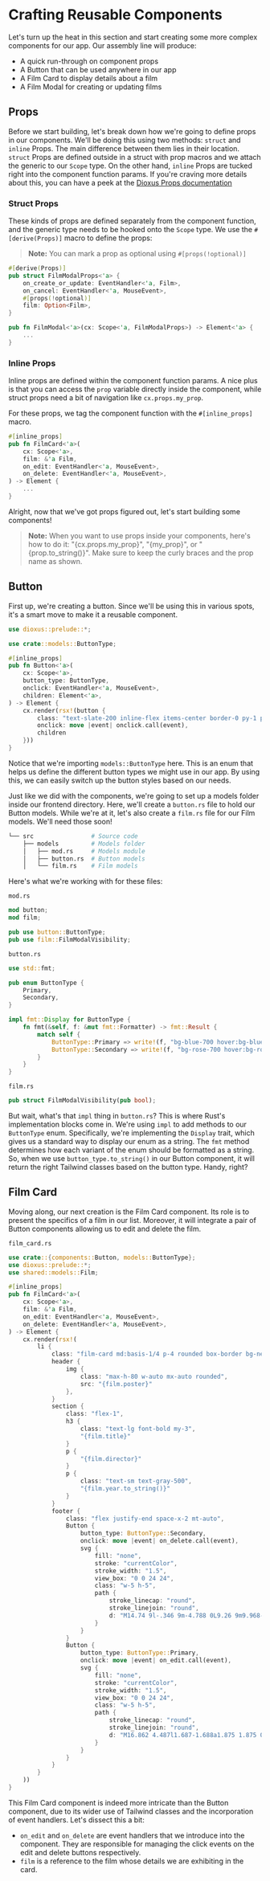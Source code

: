 # Crafting Reusable Components

Let's turn up the heat in this section and start creating some more complex components for our app. Our assembly line will produce:

- A quick run-through on component props
- A Button that can be used anywhere in our app
- A Film Card to display details about a film
- A Film Modal for creating or updating films

## Props

Before we start building, let's break down how we're going to define props in our components. We'll be doing this using two methods: `struct` and `inline` Props. The main difference between them lies in their location. `struct` Props are defined outside in a struct with prop macros and we attach the generic to our `Scope` type. On the other hand, `inline` Props are tucked right into the component function params. If you're craving more details about this, you can have a peek at the [Dioxus Props documentation](https://dioxuslabs.com/docs/0.3/guide/en/describing_ui/component_props.html)

### Struct Props

These kinds of props are defined separately from the component function, and the generic type needs to be hooked onto the `Scope` type. We use the `#[derive(Props)]` macro to define the props:

> **Note:** You can mark a prop as optional using `#[props(!optional)]`
```rust
#[derive(Props)]
pub struct FilmModalProps<'a> {
    on_create_or_update: EventHandler<'a, Film>,
    on_cancel: EventHandler<'a, MouseEvent>,
    #[props(!optional)]
    film: Option<Film>,
}

pub fn FilmModal<'a>(cx: Scope<'a, FilmModalProps>) -> Element<'a> {
    ...
}
```

### Inline Props

Inline props are defined within the component function params. A nice plus is that you can access the `prop` variable directly inside the component, while struct props need a bit of navigation like `cx.props.my_prop`.

For these props, we tag the component function with the `#[inline_props]` macro.

```rust
#[inline_props]
pub fn FilmCard<'a>(
    cx: Scope<'a>,
    film: &'a Film,
    on_edit: EventHandler<'a, MouseEvent>,
    on_delete: EventHandler<'a, MouseEvent>,
) -> Element {
    ...
}
```

Alright, now that we've got props figured out, let's start building some components!

> **Note:** When you want to use props inside your components, here's how to do it: "{cx.props.my_prop}", "{my_prop}", or "{prop.to_string()}". Make sure to keep the curly braces and the prop name as shown.

## Button

First up, we're creating a button. Since we'll be using this in various spots, it's a smart move to make it a reusable component.

```rust
use dioxus::prelude::*;

use crate::models::ButtonType;

#[inline_props]
pub fn Button<'a>(
    cx: Scope<'a>,
    button_type: ButtonType,
    onclick: EventHandler<'a, MouseEvent>,
    children: Element<'a>,
) -> Element {
    cx.render(rsx!(button {
        class: "text-slate-200 inline-flex items-center border-0 py-1 px-3 focus:outline-none rounded mt-4 md:mt-0 {button_type.to_string()}",
        onclick: move |event| onclick.call(event),
        children
    }))
}
```

Notice that we're importing `models::ButtonType` here. This is an enum that helps us define the different button types we might use in our app. By using this, we can easily switch up the button styles based on our needs.

Just like we did with the components, we're going to set up a models folder inside our frontend directory. Here, we'll create a `button.rs` file to hold our Button models. While we're at it, let's also create a `film.rs` file for our Film models. We'll need those soon!

```bash
└── src                # Source code
    ├── models         # Models folder
    │   ├── mod.rs     # Models module
    │   ├── button.rs  # Button models
    │   └── film.rs    # Film models
```

Here's what we're working with for these files:

`mod.rs`
```rust
mod button;
mod film;

pub use button::ButtonType;
pub use film::FilmModalVisibility;
```

`button.rs`
```rust
use std::fmt;

pub enum ButtonType {
    Primary,
    Secondary,
}

impl fmt::Display for ButtonType {
    fn fmt(&self, f: &mut fmt::Formatter) -> fmt::Result {
        match self {
            ButtonType::Primary => write!(f, "bg-blue-700 hover:bg-blue-800 active:bg-blue-900"),
            ButtonType::Secondary => write!(f, "bg-rose-700 hover:bg-rose-800 active:bg-rose-900"),
        }
    }
}
```

`film.rs`
```rust
pub struct FilmModalVisibility(pub bool);
```

But wait, what's that `impl` thing in `button.rs`? This is where Rust's implementation blocks come in. We're using `impl` to add methods to our `ButtonType` enum. Specifically, we're implementing the `Display` trait, which gives us a standard way to display our enum as a string. The `fmt` method determines how each variant of the enum should be formatted as a string. So, when we use `button_type.to_string()` in our Button component, it will return the right Tailwind classes based on the button type. Handy, right?

## Film Card

Moving along, our next creation is the Film Card component. Its role is to present the specifics of a film in our list. Moreover, it will integrate a pair of Button components allowing us to edit and delete the film.

`film_card.rs`
```rust
use crate::{components::Button, models::ButtonType};
use dioxus::prelude::*;
use shared::models::Film;

#[inline_props]
pub fn FilmCard<'a>(
    cx: Scope<'a>,
    film: &'a Film,
    on_edit: EventHandler<'a, MouseEvent>,
    on_delete: EventHandler<'a, MouseEvent>,
) -> Element {
    cx.render(rsx!(
        li {
            class: "film-card md:basis-1/4 p-4 rounded box-border bg-neutral-100 drop-shadow-md transition-all ease-in-out hover:drop-shadow-xl flex-col flex justify-start items-stretch animate-fade animate-duration-500 animate-ease-in-out animate-normal animate-fill-both",
            header {
                img {
                    class: "max-h-80 w-auto mx-auto rounded",
                    src: "{film.poster}"
                },
            }
            section {
                class: "flex-1",
                h3 {
                    class: "text-lg font-bold my-3",
                    "{film.title}"
                }
                p {
                    "{film.director}"
                }
                p {
                    class: "text-sm text-gray-500",
                    "{film.year.to_string()}"
                }
            }
            footer {
                class: "flex justify-end space-x-2 mt-auto",
                Button {
                    button_type: ButtonType::Secondary,
                    onclick: move |event| on_delete.call(event),
                    svg {
                        fill: "none",
                        stroke: "currentColor",
                        stroke_width: "1.5",
                        view_box: "0 0 24 24",
                        class: "w-5 h-5",
                        path {
                            stroke_linecap: "round",
                            stroke_linejoin: "round",
                            d: "M14.74 9l-.346 9m-4.788 0L9.26 9m9.968-3.21c.342.052.682.107 1.022.166m-1.022-.165L18.16 19.673a2.25 2.25 0 01-2.244 2.077H8.084a2.25 2.25 0 01-2.244-2.077L4.772 5.79m14.456 0a48.108 48.108 0 00-3.478-.397m-12 .562c.34-.059.68-.114 1.022-.165m0 0a48.11 48.11 0 013.478-.397m7.5 0v-.916c0-1.18-.91-2.164-2.09-2.201a51.964 51.964 0 00-3.32 0c-1.18.037-2.09 1.022-2.09 2.201v.916m7.5 0a48.667 48.667 0 00-7.5 0"
                        }
                    }
                }
                Button {
                    button_type: ButtonType::Primary,
                    onclick: move |event| on_edit.call(event),
                    svg {
                        fill: "none",
                        stroke: "currentColor",
                        stroke_width: "1.5",
                        view_box: "0 0 24 24",
                        class: "w-5 h-5",
                        path {
                            stroke_linecap: "round",
                            stroke_linejoin: "round",
                            d: "M16.862 4.487l1.687-1.688a1.875 1.875 0 112.652 2.652L6.832 19.82a4.5 4.5 0 01-1.897 1.13l-2.685.8.8-2.685a4.5 4.5 0 011.13-1.897L16.863 4.487zm0 0L19.5 7.125"
                        }
                    }
                }
            }
        }
    ))
}
```

This Film Card component is indeed more intricate than the Button component, due to its wider use of Tailwind classes and the incorporation of event handlers. Let's dissect this a bit:

- `on_edit` and `on_delete` are event handlers that we introduce into the component. They are responsible for managing the click events on the edit and delete buttons respectively.
- `film` is a reference to the film whose details we are exhibiting in the card.